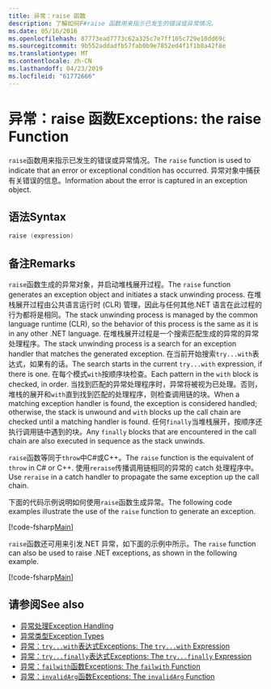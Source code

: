 ```yaml
---
title: 异常：raise 函数
description: 了解如何F#raise 函数用来指示已发生的错误或异常情况。
ms.date: 05/16/2016
ms.openlocfilehash: 87773ead7773c62a325c7e7ff105c729e10dd69c
ms.sourcegitcommit: 9b552addadfb57fab0b9e7852ed4f1f1b8a42f8e
ms.translationtype: MT
ms.contentlocale: zh-CN
ms.lasthandoff: 04/23/2019
ms.locfileid: "61772666"
---
```

# <a name="exceptions-the-raise-function"></a><span data-ttu-id="fb5e4-103">异常：raise 函数</span><span class="sxs-lookup"><span data-stu-id="fb5e4-103">Exceptions: the raise Function</span></span>

<span data-ttu-id="fb5e4-104">`raise`函数用来指示已发生的错误或异常情况。</span><span class="sxs-lookup"><span data-stu-id="fb5e4-104">The `raise` function is used to indicate that an error or exceptional condition has occurred.</span></span> <span data-ttu-id="fb5e4-105">异常对象中捕获有关错误的信息。</span><span class="sxs-lookup"><span data-stu-id="fb5e4-105">Information about the error is captured in an exception object.</span></span>

## <a name="syntax"></a><span data-ttu-id="fb5e4-106">语法</span><span class="sxs-lookup"><span data-stu-id="fb5e4-106">Syntax</span></span>

```fsharp
raise (expression)
```

## <a name="remarks"></a><span data-ttu-id="fb5e4-107">备注</span><span class="sxs-lookup"><span data-stu-id="fb5e4-107">Remarks</span></span>

<span data-ttu-id="fb5e4-108">`raise`函数生成的异常对象，并启动堆栈展开过程。</span><span class="sxs-lookup"><span data-stu-id="fb5e4-108">The `raise` function generates an exception object and initiates a stack unwinding process.</span></span> <span data-ttu-id="fb5e4-109">在堆栈展开过程由公共语言运行时 (CLR) 管理，因此与任何其他.NET 语言在此过程的行为都将是相同。</span><span class="sxs-lookup"><span data-stu-id="fb5e4-109">The stack unwinding process is managed by the common language runtime (CLR), so the behavior of this process is the same as it is in any other .NET language.</span></span> <span data-ttu-id="fb5e4-110">在堆栈展开过程是一个搜索匹配生成的异常的异常处理程序。</span><span class="sxs-lookup"><span data-stu-id="fb5e4-110">The stack unwinding process is a search for an exception handler that matches the generated exception.</span></span> <span data-ttu-id="fb5e4-111">在当前开始搜索`try...with`表达式，如果有的话。</span><span class="sxs-lookup"><span data-stu-id="fb5e4-111">The search starts in the current `try...with` expression, if there is one.</span></span> <span data-ttu-id="fb5e4-112">在每个模式`with`按顺序块检查。</span><span class="sxs-lookup"><span data-stu-id="fb5e4-112">Each pattern in the `with` block is checked, in order.</span></span> <span data-ttu-id="fb5e4-113">当找到匹配的异常处理程序时，异常将被视为已处理。否则，堆栈的展开和`with`直到找到匹配的处理程序，则检查调用链的块。</span><span class="sxs-lookup"><span data-stu-id="fb5e4-113">When a matching exception handler is found, the exception is considered handled; otherwise, the stack is unwound and `with` blocks up the call chain are checked until a matching handler is found.</span></span> <span data-ttu-id="fb5e4-114">任何`finally`当堆栈展开，按顺序还执行调用链中遇到的块。</span><span class="sxs-lookup"><span data-stu-id="fb5e4-114">Any `finally` blocks that are encountered in the call chain are also executed in sequence as the stack unwinds.</span></span>

<span data-ttu-id="fb5e4-115">`raise`函数等同于`throw`中C#或C++。</span><span class="sxs-lookup"><span data-stu-id="fb5e4-115">The `raise` function is the equivalent of `throw` in C# or C++.</span></span> <span data-ttu-id="fb5e4-116">使用`reraise`传播调用链相同的异常的 catch 处理程序中。</span><span class="sxs-lookup"><span data-stu-id="fb5e4-116">Use `reraise` in a catch handler to propagate the same exception up the call chain.</span></span>

<span data-ttu-id="fb5e4-117">下面的代码示例说明如何使用`raise`函数生成异常。</span><span class="sxs-lookup"><span data-stu-id="fb5e4-117">The following code examples illustrate the use of the `raise` function to generate an exception.</span></span>

[!code-fsharp[Main](../../../../samples/snippets/fsharp/lang-ref-2/snippet5801.fs)]

<span data-ttu-id="fb5e4-118">`raise`函数还可用来引发.NET 异常，如下面的示例中所示。</span><span class="sxs-lookup"><span data-stu-id="fb5e4-118">The `raise` function can also be used to raise .NET exceptions, as shown in the following example.</span></span>

[!code-fsharp[Main](../../../../samples/snippets/fsharp/lang-ref-2/snippet5802.fs)]

## <a name="see-also"></a><span data-ttu-id="fb5e4-119">请参阅</span><span class="sxs-lookup"><span data-stu-id="fb5e4-119">See also</span></span>

- [<span data-ttu-id="fb5e4-120">异常处理</span><span class="sxs-lookup"><span data-stu-id="fb5e4-120">Exception Handling</span></span>](index.md)
- [<span data-ttu-id="fb5e4-121">异常类型</span><span class="sxs-lookup"><span data-stu-id="fb5e4-121">Exception Types</span></span>](exception-types.md)
- [<span data-ttu-id="fb5e4-122">异常：`try...with`表达式</span><span class="sxs-lookup"><span data-stu-id="fb5e4-122">Exceptions: The `try...with` Expression</span></span>](the-try-with-expression.md)
- [<span data-ttu-id="fb5e4-123">异常：`try...finally`表达式</span><span class="sxs-lookup"><span data-stu-id="fb5e4-123">Exceptions: The `try...finally` Expression</span></span>](the-try-finally-expression.md)
- [<span data-ttu-id="fb5e4-124">异常：`failwith`函数</span><span class="sxs-lookup"><span data-stu-id="fb5e4-124">Exceptions: The `failwith` Function</span></span>](the-failwith-function.md)
- [<span data-ttu-id="fb5e4-125">异常：`invalidArg`函数</span><span class="sxs-lookup"><span data-stu-id="fb5e4-125">Exceptions: The `invalidArg` Function</span></span>](the-invalidArg-function.md)